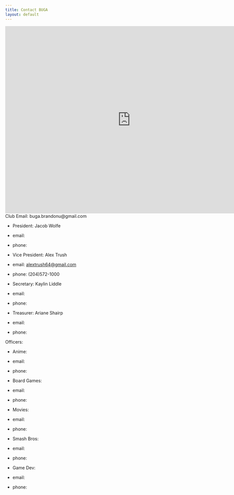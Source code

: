 ```yaml
---
title: Contact BUGA
layout: default
---
```

<iframe src="https://www.google.com/calendar/embed?showTitle=0&amp;showPrint=0&amp;showTabs=0&amp;showCalendars=0&amp;mode=WEEK&amp;height=600&amp;wkst=2&amp;bgcolor=%23FFFFFF&amp;src=luti4prn3nol7opjh5tctt7gfk%40group.calendar.google.com&amp;color=%2323164E&amp;ctz=America%2FWinnipeg" style=" border-width:0 " width="800" height="600" frameborder="0" scrolling="no"></iframe>
Club Email: buga.brandonu@gmail.com

- President: Jacob Wolfe 
- email: 
- phone: 

- Vice President: Alex Trush 
- email: alextrush64@gmail.com
- phone: (204)572-1000

- Secretary: Kaylin Liddle
- email: 
- phone: 

- Treasurer: Ariane Shairp
- email: 
- phone: 

Officers:

- Anime: 
- email: 
- phone: 

- Board Games: 
- email: 
- phone: 

- Movies: 
- email: 
- phone: 

- Smash Bros: 
- email: 
- phone: 

- Game Dev: 
- email: 
- phone: 
